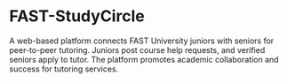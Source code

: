# FAST-StudyCircle
A web-based platform connects FAST University juniors with seniors for peer-to-peer tutoring. Juniors post course help requests, and verified seniors apply to tutor. The platform promotes academic collaboration and success for tutoring services.
